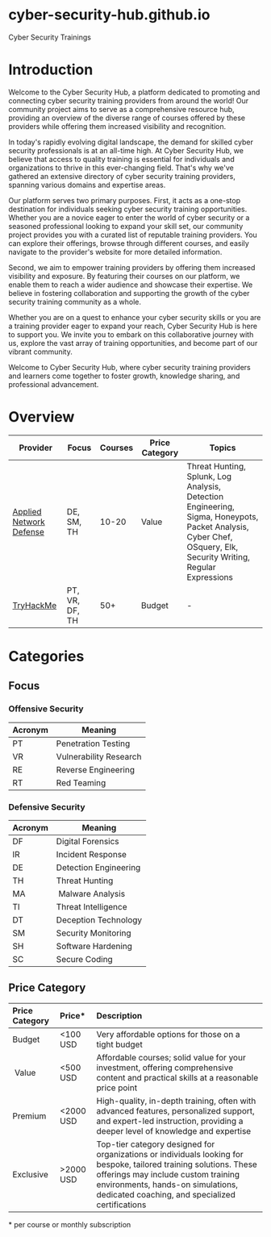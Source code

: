 # cyber-security-hub.github.io
Cyber Security Trainings

# Introduction

Welcome to the Cyber Security Hub, a platform dedicated to promoting and connecting cyber security training providers from around the world! Our community project aims to serve as a comprehensive resource hub, providing an overview of the diverse range of courses offered by these providers while offering them increased visibility and recognition.

In today's rapidly evolving digital landscape, the demand for skilled cyber security professionals is at an all-time high. At Cyber Security Hub, we believe that access to quality training is essential for individuals and organizations to thrive in this ever-changing field. That's why we've gathered an extensive directory of cyber security training providers, spanning various domains and expertise areas.

Our platform serves two primary purposes. First, it acts as a one-stop destination for individuals seeking cyber security training opportunities. Whether you are a novice eager to enter the world of cyber security or a seasoned professional looking to expand your skill set, our community project provides you with a curated list of reputable training providers. You can explore their offerings, browse through different courses, and easily navigate to the provider's website for more detailed information.

Second, we aim to empower training providers by offering them increased visibility and exposure. By featuring their courses on our platform, we enable them to reach a wider audience and showcase their expertise. We believe in fostering collaboration and supporting the growth of the cyber security training community as a whole.

Whether you are on a quest to enhance your cyber security skills or you are a training provider eager to expand your reach, Cyber Security Hub is here to support you. We invite you to embark on this collaborative journey with us, explore the vast array of training opportunities, and become part of our vibrant community.

Welcome to Cyber Security Hub, where cyber security training providers and learners come together to foster growth, knowledge sharing, and professional advancement.

# Overview

| Provider | Focus | Courses | Price Category | Topics |
| --- | --- | --- | --- | --- |
| [Applied Network Defense](https://www.networkdefense.co/) | DE, SM, TH | 10-20 |  Value | Threat Hunting, Splunk, Log Analysis, Detection Engineering, Sigma, Honeypots, Packet Analysis, Cyber Chef, OSquery, Elk, Security Writing, Regular Expressions |
| [TryHackMe](https://tryhackme.com/) | PT, VR, DF, TH | 50+ | Budget | - |

# Categories

## Focus

### Offensive Security

| Acronym | Meaning |
| --- | --- |
| PT | Penetration Testing |
| VR | Vulnerability Research | 
| RE | Reverse Engineering | 
| RT | Red Teaming |

### Defensive Security

| Acronym | Meaning |
| --- | --- |
| DF | Digital Forensics |
| IR | Incident Response |
| DE | Detection Engineering | 
| TH | Threat Hunting | 
| MA | Malware Analysis | 
| TI | Threat Intelligence |
| DT | Deception Technology |
| SM | Security Monitoring |
| SH | Software Hardening |
| SC | Secure Coding |

## Price Category

| Price Category | Price\* | Description |
|:---|:---|:---|
| Budget | <100 USD | Very affordable options for those on a tight budget |
| Value | <500 USD | Affordable courses; solid value for your investment, offering comprehensive content and practical skills at a reasonable price point |
| Premium | <2000 USD | High-quality, in-depth training, often with advanced features, personalized support, and expert-led instruction, providing a deeper level of knowledge and expertise |
| Exclusive | >2000 USD | Top-tier category designed for organizations or individuals looking for bespoke, tailored training solutions. These offerings may include custom training environments, hands-on simulations, dedicated coaching, and specialized certifications |

\* per course or monthly subscription

